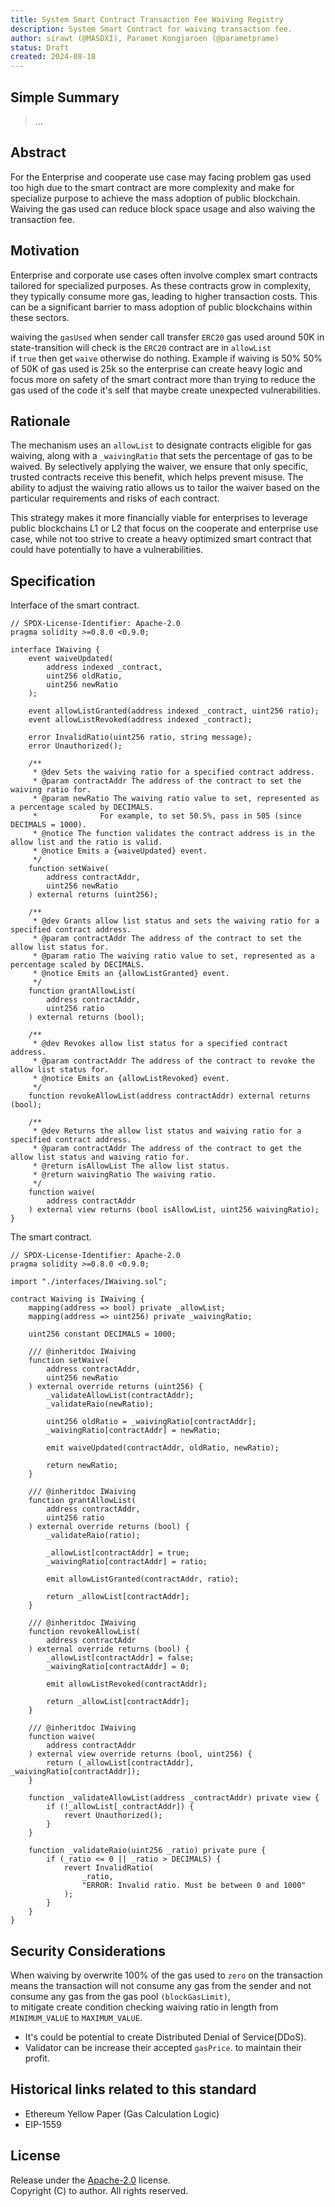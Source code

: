 ```yaml
---
title: System Smart Contract Transaction Fee Waiving Registry
description: System Smart Contract for waiving transaction fee.
author: sirawt (@MASDXI), Paramet Kongjaroen (@parametprame)
status: Draft
created: 2024-08-18
---
```


## Simple Summary

> ...

## Abstract

For the Enterprise and cooperate use case may facing problem gas used too high due to the smart contract are more complexity and make for specialize purpose to achieve the mass adoption of public blockchain.  
Waiving the gas used can reduce block space usage and also waiving the transaction fee.

## Motivation

Enterprise and corporate use cases often involve complex smart contracts tailored for specialized purposes. As these contracts grow in complexity, they typically consume more gas, leading to higher transaction costs. This can be a significant barrier to mass adoption of public blockchains within these sectors.

waiving the `gasUsed` when sender call transfer `ERC20` gas used around 50K in state-transition will check is the `ERC20` contract are in `allowList`  
if `true` then get `waive` otherwise do nothing.
Example if waiving is 50%
50% of 50K of gas used is 25k so the enterprise can create heavy logic and focus more on safety of the smart contract more than trying to reduce the gas used of the code it's self that maybe create unexpected vulnerabilities.

## Rationale

The mechanism uses an `allowList` to designate contracts eligible for gas waiving, along with a `_waivingRatio` that sets the percentage of gas to be waived. By selectively applying the waiver, we ensure that only specific, trusted contracts receive this benefit, which helps prevent misuse. The ability to adjust the waiving ratio allows us to tailor the waiver based on the particular requirements and risks of each contract.

This strategy makes it more financially viable for enterprises to leverage public blockchains L1 or L2 that focus on the cooperate and enterprise use case, while not too strive to create a heavy optimized smart contract that could have potentially to have a vulnerabilities.

## Specification

Interface of the smart contract.
```solidity
// SPDX-License-Identifier: Apache-2.0
pragma solidity >=0.8.0 <0.9.0;

interface IWaiving {
    event waiveUpdated(
        address indexed _contract,
        uint256 oldRatio,
        uint256 newRatio
    );

    event allowListGranted(address indexed _contract, uint256 ratio);
    event allowListRevoked(address indexed _contract);

    error InvalidRatio(uint256 ratio, string message);
    error Unauthorized();

    /**
     * @dev Sets the waiving ratio for a specified contract address.
     * @param contractAddr The address of the contract to set the waiving ratio for.
     * @param newRatio The waiving ratio value to set, represented as a percentage scaled by DECIMALS.
     *              For example, to set 50.5%, pass in 505 (since DECIMALS = 1000).
     * @notice The function validates the contract address is in the allow list and the ratio is valid.
     * @notice Emits a {waiveUpdated} event.
     */
    function setWaive(
        address contractAddr,
        uint256 newRatio
    ) external returns (uint256);

    /**
     * @dev Grants allow list status and sets the waiving ratio for a specified contract address.
     * @param contractAddr The address of the contract to set the allow list status for.
     * @param ratio The waiving ratio value to set, represented as a percentage scaled by DECIMALS.
     * @notice Emits an {allowListGranted} event.
     */
    function grantAllowList(
        address contractAddr,
        uint256 ratio
    ) external returns (bool);

    /**
     * @dev Revokes allow list status for a specified contract address.
     * @param contractAddr The address of the contract to revoke the allow list status for.
     * @notice Emits an {allowListRevoked} event.
     */
    function revokeAllowList(address contractAddr) external returns (bool);

    /**
     * @dev Returns the allow list status and waiving ratio for a specified contract address.
     * @param contractAddr The address of the contract to get the allow list status and waiving ratio for.
     * @return isAllowList The allow list status.
     * @return waivingRatio The waiving ratio.
     */
    function waive(
        address contractAddr
    ) external view returns (bool isAllowList, uint256 waivingRatio);
}

```

The smart contract.
```solidity
// SPDX-License-Identifier: Apache-2.0
pragma solidity >=0.8.0 <0.9.0;

import "./interfaces/IWaiving.sol";

contract Waiving is IWaiving {
    mapping(address => bool) private _allowList;
    mapping(address => uint256) private _waivingRatio;

    uint256 constant DECIMALS = 1000;

    /// @inheritdoc IWaiving
    function setWaive(
        address contractAddr,
        uint256 newRatio
    ) external override returns (uint256) {
        _validateAllowList(contractAddr);
        _validateRaio(newRatio);

        uint256 oldRatio = _waivingRatio[contractAddr];
        _waivingRatio[contractAddr] = newRatio;

        emit waiveUpdated(contractAddr, oldRatio, newRatio);

        return newRatio;
    }

    /// @inheritdoc IWaiving
    function grantAllowList(
        address contractAddr,
        uint256 ratio
    ) external override returns (bool) {
        _validateRaio(ratio);

        _allowList[contractAddr] = true;
        _waivingRatio[contractAddr] = ratio;

        emit allowListGranted(contractAddr, ratio);

        return _allowList[contractAddr];
    }

    /// @inheritdoc IWaiving
    function revokeAllowList(
        address contractAddr
    ) external override returns (bool) {
        _allowList[contractAddr] = false;
        _waivingRatio[contractAddr] = 0;

        emit allowListRevoked(contractAddr);

        return _allowList[contractAddr];
    }

    /// @inheritdoc IWaiving
    function waive(
        address contractAddr
    ) external view override returns (bool, uint256) {
        return (_allowList[contractAddr], _waivingRatio[contractAddr]);
    }

    function _validateAllowList(address _contractAddr) private view {
        if (!_allowList[_contractAddr]) {
            revert Unauthorized();
        }
    }

    function _validateRaio(uint256 _ratio) private pure {
        if (_ratio <= 0 || _ratio > DECIMALS) {
            revert InvalidRatio(
                _ratio,
                "ERROR: Invalid ratio. Must be between 0 and 1000"
            );
        }
    }
}
```

## Security Considerations

When waiving by overwrite 100% of the gas used to `zero` on the transaction means the transaction will not consume any gas from the sender and not consume any gas from the gas pool `(blockGasLimit)`,  
to mitigate create condition checking waiving ratio in length from `MINIMUM_VALUE` to `MAXIMUM_VALUE`.  
- It's could be potential to create Distributed Denial of Service(DDoS).  
- Validator can be increase their accepted `gasPrice`. to maintain their profit.  

## Historical links related to this standard

- Ethereum Yellow Paper (Gas Calculation Logic)
- EIP-1559

## License
Release under the [Apache-2.0](LICENSE) license.   
Copyright (C) to author. All rights reserved.
